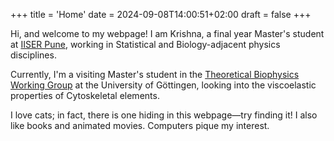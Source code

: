 +++
title = 'Home'
date = 2024-09-08T14:00:51+02:00
draft = false
+++

Hi, and welcome to my webpage! I am Krishna, a final year Master's student at [IISER Pune](https://www.iiserpune.ac.in/), working in Statistical and Biology-adjacent physics disciplines.

Currently, I'm a visiting Master's student in the [Theoretical Biophysics Working Group](https://www.uni-goettingen.de/de/527801.html) at the University of Göttingen, looking into the viscoelastic properties of Cytoskeletal elements.

I love cats; in fact, there is one hiding in this webpage—try finding it! I also like books and animated movies. Computers pique my interest.
